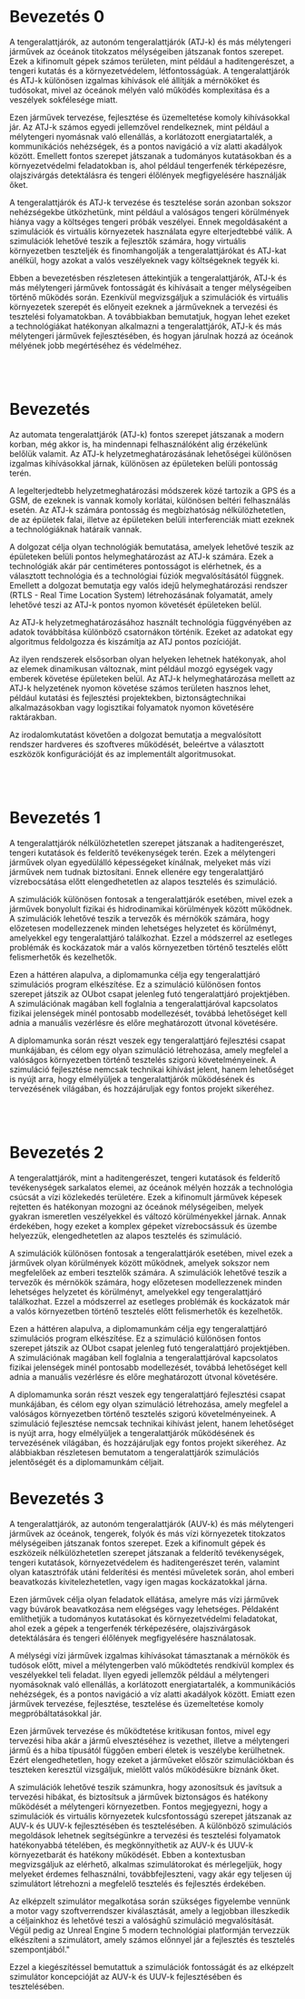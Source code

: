 # Bevezetés 0

A tengeralattjárók, az autonóm tengeralattjárók (ATJ-k) és más mélytengeri járművek az óceánok titokzatos mélységeiben játszanak fontos szerepet. Ezek a kifinomult gépek számos területen, mint például a haditengerészet, a tengeri kutatás és a környezetvédelem, létfontosságúak. A tengeralattjárók és ATJ-k különösen izgalmas kihívások elé állítják a mérnököket és tudósokat, mivel az óceánok mélyén való működés komplexitása és a veszélyek sokfélesége miatt.

Ezen járművek tervezése, fejlesztése és üzemeltetése komoly kihívásokkal jár. Az ATJ-k számos egyedi jellemzővel rendelkeznek, mint például a mélytengeri nyomásnak való ellenállás, a korlátozott energiatartalék, a kommunikációs nehézségek, és a pontos navigáció a víz alatti akadályok között. Emellett fontos szerepet játszanak a tudományos kutatásokban és a környezetvédelmi feladatokban is, ahol például tengerfenék térképezésre, olajszivárgás detektálásra és tengeri élőlények megfigyelésére használják őket.

A tengeralattjárók és ATJ-k tervezése és tesztelése során azonban sokszor nehézségekbe ütközhetünk, mint például a valóságos tengeri körülmények hiánya vagy a költséges tengeri próbák veszélyei. Ennek megoldásaként a szimulációk és virtuális környezetek használata egyre elterjedtebbé válik. A szimulációk lehetővé teszik a fejlesztők számára, hogy virtuális környezetben teszteljék és finomhangolják a tengeralattjárókat és ATJ-kat anélkül, hogy azokat a valós veszélyeknek vagy költségeknek tegyék ki.

Ebben a bevezetésben részletesen áttekintjük a tengeralattjárók, ATJ-k és más mélytengeri járművek fontosságát és kihívásait a tenger mélységeiben történő működés során. Ezenkívül megvizsgáljuk a szimulációk és virtuális környezetek szerepét és előnyeit ezeknek a járműveknek a tervezési és tesztelési folyamatokban. A továbbiakban bemutatjuk, hogyan lehet ezeket a technológiákat hatékonyan alkalmazni a tengeralattjárók, ATJ-k és más mélytengeri járművek fejlesztésében, és hogyan járulnak hozzá az óceánok mélyének jobb megértéséhez és védelméhez.

</br>
</br>

# Bevezetés

Az automata tengeralattjárók (ATJ-k) fontos szerepet játszanak a modern korban, még akkor is, ha mindennapi felhasználóként alig érzékelünk belőlük valamit. Az ATJ-k helyzetmeghatározásának lehetőségei különösen izgalmas kihívásokkal járnak, különösen az épületeken belüli pontosság terén.

A legelterjedtebb helyzetmeghatározási módszerek közé tartozik a GPS és a GSM, de ezeknek is vannak komoly korlátai, különösen beltéri felhasználás esetén. Az ATJ-k számára pontosság és megbízhatóság nélkülözhetetlen, de az épületek falai, illetve az épületeken belüli interferenciák miatt ezeknek a technológiáknak határaik vannak.

A dolgozat célja olyan technológiák bemutatása, amelyek lehetővé teszik az épületeken belüli pontos helymeghatározást az ATJ-k számára. Ezek a technológiák akár pár centiméteres pontosságot is elérhetnek, és a választott technológia és a technológiai fúziók megvalósításától függnek. Emellett a dolgozat bemutatja egy valós idejű helymeghatározási rendszer (RTLS - Real Time Location System) létrehozásának folyamatát, amely lehetővé teszi az ATJ-k pontos nyomon követését épületeken belül.

Az ATJ-k helyzetmeghatározásához használt technológia függvényében az adatok továbbítása különböző csatornákon történik. Ezeket az adatokat egy algoritmus feldolgozza és kiszámítja az ATJ pontos pozícióját.

Az ilyen rendszerek elsősorban olyan helyeken lehetnek hatékonyak, ahol az elemek dinamikusan változnak, mint például mozgó egységek vagy emberek követése épületeken belül. Az ATJ-k helymeghatározása mellett az ATJ-k helyzetének nyomon követése számos területen hasznos lehet, például kutatási és fejlesztési projektekben, biztonságtechnikai alkalmazásokban vagy logisztikai folyamatok nyomon követésére raktárakban.

Az irodalomkutatást követően a dolgozat bemutatja a megvalósított rendszer hardveres és szoftveres működését, beleértve a választott eszközök konfigurációját és az implementált algoritmusokat.


</br>
</br>

# Bevezetés 1

A tengeralattjárók nélkülözhetetlen szerepet játszanak a haditengerészet, tengeri kutatások és felderítő tevékenységek terén. Ezek a mélytengeri járművek olyan egyedülálló képességeket kínálnak, melyeket más vízi járművek nem tudnak biztosítani. Ennek ellenére egy tengeralattjáró vízrebocsátása előtt elengedhetetlen az alapos tesztelés és szimuláció.

A szimulációk különösen fontosak a tengeralattjárók esetében, mivel ezek a járművek bonyolult fizikai és hidrodinamikai körülmények között működnek. A szimulációk lehetővé teszik a tervezők és mérnökök számára, hogy előzetesen modellezzenek minden lehetséges helyzetet és körülményt, amelyekkel egy tengeralattjáró találkozhat. Ezzel a módszerrel az esetleges problémák és kockázatok már a valós környezetben történő tesztelés előtt felismerhetők és kezelhetők.

Ezen a háttéren alapulva, a diplomamunka célja egy tengeralattjáró szimulációs program elkészítése. Ez a szimuláció különösen fontos szerepet játszik az OUbot csapat jelenleg futó tengeralattjáró projektjében. A szimulációnak magában kell foglalnia a tengeralattjáróval kapcsolatos fizikai jelenségek minél pontosabb modellezését, továbbá lehetőséget kell adnia a manuális vezérlésre és előre meghatározott útvonal követésére.

A diplomamunka során részt veszek egy tengeralattjáró fejlesztési csapat munkájában, és célom egy olyan szimuláció létrehozása, amely megfelel a valóságos környezetben történő tesztelés szigorú követelményeinek. A szimuláció fejlesztése nemcsak technikai kihívást jelent, hanem lehetőséget is nyújt arra, hogy elmélyüljek a tengeralattjárók működésének és tervezésének világában, és hozzájáruljak egy fontos projekt sikeréhez.

</br>
</br>

# Bevezetés 2

A tengeralattjárók, mint a haditengerészet, tengeri kutatások és felderítő tevékenységek sarkalatos elemei, az óceánok mélyén hozzák a technológia csúcsát a vízi közlekedés területére. Ezek a kifinomult járművek képesek rejtetten és hatékonyan mozogni az óceánok mélységeiben, melyek gyakran ismeretlen veszélyekkel és változó körülményekkel járnak. Annak érdekében, hogy ezeket a komplex gépeket vízrebocsássuk és üzembe helyezzük, elengedhetetlen az alapos tesztelés és szimuláció.

A szimulációk különösen fontosak a tengeralattjárók esetében, mivel ezek a járművek olyan körülmények között működnek, amelyek sokszor nem megfelelőek az emberi tesztelők számára. A szimulációk lehetővé teszik a tervezők és mérnökök számára, hogy előzetesen modellezzenek minden lehetséges helyzetet és körülményt, amelyekkel egy tengeralattjáró találkozhat. Ezzel a módszerrel az esetleges problémák és kockázatok már a valós környezetben történő tesztelés előtt felismerhetők és kezelhetők.

Ezen a háttéren alapulva, a diplomamunkám célja egy tengeralattjáró szimulációs program elkészítése. Ez a szimuláció különösen fontos szerepet játszik az OUbot csapat jelenleg futó tengeralattjáró projektjében. A szimulációnak magában kell foglalnia a tengeralattjáróval kapcsolatos fizikai jelenségek minél pontosabb modellezését, továbbá lehetőséget kell adnia a manuális vezérlésre és előre meghatározott útvonal követésére.

A diplomamunka során részt veszek egy tengeralattjáró fejlesztési csapat munkájában, és célom egy olyan szimuláció létrehozása, amely megfelel a valóságos környezetben történő tesztelés szigorú követelményeinek. A szimuláció fejlesztése nemcsak technikai kihívást jelent, hanem lehetőséget is nyújt arra, hogy elmélyüljek a tengeralattjárók működésének és tervezésének világában, és hozzájáruljak egy fontos projekt sikeréhez. Az alábbiakban részletesen bemutatom a tengeralattjárók szimulációs jelentőségét és a diplomamunkám céljait.

# Bevezetés 3

A tengeralattjárók, az autonóm tengeralattjárók (AUV-k) és más mélytengeri járművek az óceánok, tengerek, folyók és más vízi környezetek titokzatos mélységeiben játszanak fontos szerepet. Ezek a kifinomult gépek és eszközeik nélkülözhetetlen szerepet játszanak a felderítő tevékenységek, tengeri kutatások, környezetvédelem és haditengerészet terén, valamint olyan katasztrófák utáni felderítési és mentési műveletek során, ahol emberi beavatkozás kivitelezhetetlen, vagy igen magas kockázatokkal járna.

Ezen járművek célja olyan feladatok ellátása, amelyre más vízi járművek vagy búvárok beavatkozása nem elégséges vagy lehetséges. Példaként említhetjük a tudományos kutatásokat és környezetvédelmi feladatokat, ahol ezek a gépek a tengerfenék térképezésére, olajszivárgások detektálására és tengeri élőlények megfigyelésére használatosak.

A mélységi vízi járművek izgalmas kihívásokat támasztanak a mérnökök és tudósok előtt, mivel a mélytengerben való működtetés rendkívül komplex és veszélyekkel teli feladat. Ilyen egyedi jellemzők például a mélytengeri nyomásoknak való ellenállás, a korlátozott energiatartalék, a kommunikációs nehézségek, és a pontos navigáció a víz alatti akadályok között. Emiatt ezen járművek tervezése, fejlesztése, tesztelése és üzemeltetése komoly megpróbáltatásokkal jár.

Ezen járművek tervezése és működtetése kritikusan fontos, mivel egy tervezési hiba akár a jármű elvesztéséhez is vezethet, illetve a mélytengeri jármű és a hiba típusától függően emberi életek is veszélybe kerülhetnek. Ezért elengedhetetlen, hogy ezeket a járműveket először szimulációkban és teszteken keresztül vizsgáljuk, mielőtt valós működésükre bíznánk őket.

A szimulációk lehetővé teszik számunkra, hogy azonosítsuk és javítsuk a tervezési hibákat, és biztosítsuk a járművek biztonságos és hatékony működését a mélytengeri környezetben. Fontos megjegyezni, hogy a szimulációk és virtuális környezetek kulcsfontosságú szerepet játszanak az AUV-k és UUV-k fejlesztésében és tesztelésében. A különböző szimulációs megoldások lehetnek segítségünkre a tervezési és tesztelési folyamatok hatékonyabbá tételében, és megkönnyíthetik az AUV-k és UUV-k környezetbarát és hatékony működését. Ebben a kontextusban megvizsgáljuk az elérhető, alkalmas szimulátorokat és mérlegeljük, hogy melyeket érdemes felhasználni, továbbfejleszteni, vagy akár egy teljesen új szimulátort létrehozni a megfelelő tesztelés és fejlesztés érdekében.

Az elképzelt szimulátor megalkotása során szükséges figyelembe vennünk a motor vagy szoftverrendszer kiválasztását, amely a legjobban illeszkedik a céljainkhoz és lehetővé teszi a valósághű szimuláció megvalósítását. Végül pedig az Unreal Engine 5 modern technológiai platformján tervezzük elkészíteni a szimulátort, amely számos előnnyel jár a fejlesztés és tesztelés szempontjából."

Ezzel a kiegészítéssel bemutattuk a szimulációk fontosságát és az elképzelt szimulátor koncepcióját az AUV-k és UUV-k fejlesztésében és tesztelésében.